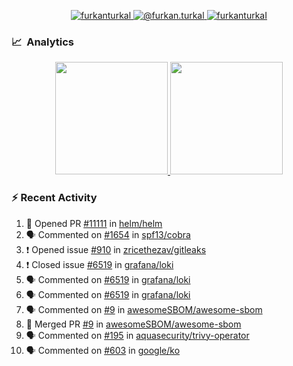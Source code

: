 <p align="center">
  <a href="https://linkedin.com/in/furkanturkal" target="blank">
    <img src="https://img.shields.io/badge/linkedin-%230077B5.svg?&style=for-the-badge&logo=linkedin&logoColor=white" alt="furkanturkal" />
  </a>
  <a href="https://medium.com/@furkan.turkal" target="blank">
    <img src="https://img.shields.io/badge/medium-%2312100E.svg?&style=for-the-badge&logo=medium&logoColor=white" alt="@furkan.turkal" />
  </a>
  <a href="https://twitter.com/furkanturkaI" target="blank">
    <img src="https://img.shields.io/badge/Twitter-1DA1F2?style=for-the-badge&logo=twitter&logoColor=white" alt="furkanturkaI" />
  </a>
</p>

### 📈 &nbsp;Analytics

<p align="center">
  <a href="https://coderstats.net/github/#Dentrax">
    <img height="180em" src="https://github-readme-stats-eight-theta.vercel.app/api?username=Dentrax&show_icons=true&theme=algolia&include_all_commits=true&count_private=true&line_height=26"/>
    <img height="180em" src="https://github-readme-stats-eight-theta.vercel.app/api/top-langs/?username=Dentrax&layout=compact&langs_count=8&theme=algolia&line_height=26"/>
  </a>
</p>

### :zap: Recent Activity

<!--START_SECTION:activity-->
1. 💪 Opened PR [#11111](https://github.com/helm/helm/pull/11111) in [helm/helm](https://github.com/helm/helm)
2. 🗣 Commented on [#1654](https://github.com/spf13/cobra/issues/1654) in [spf13/cobra](https://github.com/spf13/cobra)
3. ❗️ Opened issue [#910](https://github.com/zricethezav/gitleaks/issues/910) in [zricethezav/gitleaks](https://github.com/zricethezav/gitleaks)
4. ❗️ Closed issue [#6519](https://github.com/grafana/loki/issues/6519) in [grafana/loki](https://github.com/grafana/loki)
5. 🗣 Commented on [#6519](https://github.com/grafana/loki/issues/6519) in [grafana/loki](https://github.com/grafana/loki)
6. 🗣 Commented on [#6519](https://github.com/grafana/loki/issues/6519) in [grafana/loki](https://github.com/grafana/loki)
7. 🗣 Commented on [#9](https://github.com/awesomeSBOM/awesome-sbom/issues/9) in [awesomeSBOM/awesome-sbom](https://github.com/awesomeSBOM/awesome-sbom)
8. 🎉 Merged PR [#9](https://github.com/awesomeSBOM/awesome-sbom/pull/9) in [awesomeSBOM/awesome-sbom](https://github.com/awesomeSBOM/awesome-sbom)
9. 🗣 Commented on [#195](https://github.com/aquasecurity/trivy-operator/issues/195) in [aquasecurity/trivy-operator](https://github.com/aquasecurity/trivy-operator)
10. 🗣 Commented on [#603](https://github.com/google/ko/issues/603) in [google/ko](https://github.com/google/ko)
<!--END_SECTION:activity-->
